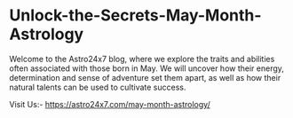 # Unlock-the-Secrets-May-Month-Astrology
Welcome to the Astro24x7 blog, where we explore the traits and abilities often associated with those born in May. We will uncover how their energy, determination and sense of adventure set them apart, as well as how their natural talents can be used to cultivate success.

Visit Us:- https://astro24x7.com/may-month-astrology/
